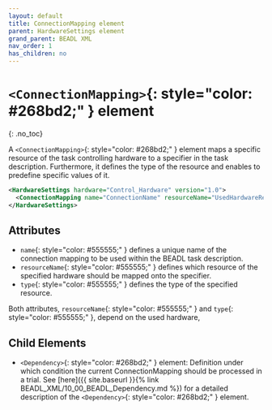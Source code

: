 ```yaml
---
layout: default
title: ConnectionMapping element
parent: HardwareSettings element
grand_parent: BEADL XML
nav_order: 1
has_children: no
---
```

# `<ConnectionMapping>`{: style="color: #268bd2;" } element
{: .no_toc}

A `<ConnectionMapping>`{: style="color: #268bd2;" } element maps a specific resource of the task controlling hardware to a specifier in the task description. Furthermore, it defines the type of the resource and enables to predefine specific values of it.

```xml
<HardwareSettings hardware="Control_Hardware" version="1.0">
  <ConnectionMapping name="ConnectionName" resourceName="UsedHardwareResource" type="UsedHardwareResourceType" />
</HardwareSettings>
```

## Attributes
- `name`{: style="color: #555555;" } defines a unique name of the connection mapping to be used within the BEADL task description.
- `resourceName`{: style="color: #555555;" } defines which resource of the specified hardware should be mapped onto the specifier.
- `type`{: style="color: #555555;" } defines the type of the specified resource.

Both attributes, `resourceName`{: style="color: #555555;" } and `type`{: style="color: #555555;" }, depend on the used hardware,

## Child Elements
- `<Dependency>`{: style="color: #268bd2;" } element: Definition under which condition the current ConnectionMapping should be processed in a trial. See [here]({{ site.baseurl }}{% link BEADL_XML/10_00_BEADL_Dependency.md %}) for a detailed description of the `<Dependency>`{: style="color: #268bd2;" } element.
